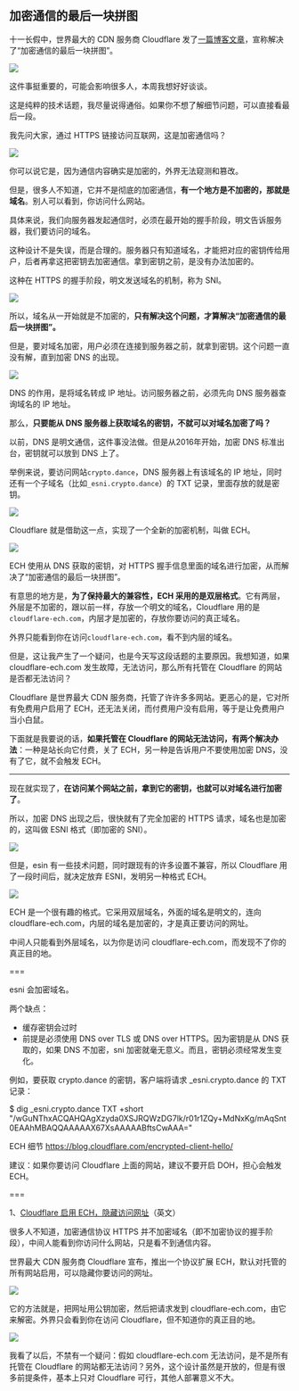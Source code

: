 ## 加密通信的最后一块拼图

十一长假中，世界最大的 CDN 服务商 Cloudflare 发了[一篇博客文章](https://blog.cloudflare.com/announcing-encrypted-client-hello/)，宣称解决了“加密通信的最后一块拼图”。

![](https://cdn.beekka.com/blogimg/asset/202310/bg2023101508.webp)

这件事挺重要的，可能会影响很多人，本周我想好好谈谈。

这是纯粹的技术话题，我尽量说得通俗。如果你不想了解细节问题，可以直接看最后一段。

我先问大家，通过 HTTPS 链接访问互联网，这是加密通信吗？

![](https://cdn.beekka.com/blogimg/asset/202310/bg2023101601.webp)

你可以说它是，因为通信内容确实是加密的，外界无法窥测和篡改。

但是，很多人不知道，它并不是彻底的加密通信，**有一个地方是不加密的，那就是域名**。别人可以看到，你访问什么网站。

具体来说，我们向服务器发起通信时，必须在最开始的握手阶段，明文告诉服务器，我们要访问的域名。

这种设计不是失误，而是合理的。服务器只有知道域名，才能把对应的密钥传给用户，后者再拿这把密钥去加密通信。拿到密钥之前，是没有办法加密的。

这种在 HTTPS 的握手阶段，明文发送域名的机制，称为 SNI。

![](https://cdn.beekka.com/blogimg/asset/202310/bg2023101602.webp)

所以，域名从一开始就是不加密的，**只有解决这个问题，才算解决“加密通信的最后一块拼图”。**

但是，要对域名加密，用户必须在连接到服务器之前，就拿到密钥。这个问题一直没有解，直到加密 DNS 的出现。

![](https://cdn.beekka.com/blogimg/asset/202310/bg2023101603.webp)

DNS 的作用，是将域名转成 IP 地址。访问服务器之前，必须先向 DNS 服务器查询域名的 IP 地址。

那么，**只要能从 DNS 服务器上获取域名的密钥，不就可以对域名加密了吗？**

以前，DNS 是明文通信，这件事没法做。但是从2016年开始，加密 DNS 标准出台，密钥就可以放到 DNS 上了。

举例来说，要访问网站`crypto.dance`，DNS 服务器上有该域名的 IP 地址，同时还有一个子域名（比如`_esni.crypto.dance`）的 TXT 记录，里面存放的就是密钥。

![](https://cdn.beekka.com/blogimg/asset/202310/bg2023101703.webp)

Cloudflare 就是借助这一点，实现了一个全新的加密机制，叫做 ECH。

![](https://cdn.beekka.com/blogimg/asset/202310/bg2023101704.webp)

ECH 使用从 DNS 获取的密钥，对 HTTPS 握手信息里面的域名进行加密，从而解决了“加密通信的最后一块拼图”。

有意思的地方是，**为了保持最大的兼容性，ECH 采用的是双层格式**。它有两层，外层是不加密的，跟以前一样，存放一个明文的域名，Cloudflare 用的是`cloudflare-ech.com`，内层才是加密的，存放你要访问的真正域名。

外界只能看到你在访问`cloudflare-ech.com`，看不到内层的域名。

但是，这让我产生了一个疑问，也是今天写这段话题的主要原因。我想知道，如果 cloudflare-ech.com 发生故障，无法访问，那么所有托管在 Cloudflare 的网站是否都无法访问？

Cloudflare 是世界最大 CDN 服务商，托管了许许多多网站。更恶心的是，它对所有免费用户启用了 ECH，还无法关闭，而付费用户没有启用，等于是让免费用户当小白鼠。

下面就是我要说的话，**如果托管在 Cloudflare 的网站无法访问，有两个解决办法**：一种是站长向它付费，关了 ECH，另一种是告诉用户不要使用加密 DNS，没有了它，就不会触发 ECH。

---

现在就实现了，**在访问某个网站之前，拿到它的密钥，也就可以对域名进行加密了**。

所以，加密 DNS 出现之后，很快就有了完全加密的 HTTPS 请求，域名也是加密的，这叫做 ESNI 格式（即加密的 SNI）。

![](https://cdn.beekka.com/blogimg/asset/202310/bg2023101604.webp)

但是，esin 有一些技术问题，同时跟现有的许多设置不兼容，所以 Cloudflare 用了一段时间后，就决定放弃 ESNI，发明另一种格式 ECH。

![](https://cdn.beekka.com/blogimg/asset/202310/bg2023101605.webp)

ECH 是一个很有趣的格式。它采用双层域名，外面的域名是明文的，连向 cloudflare-ech.com，内层的域名是加密的，才是真正要访问的网址。

中间人只能看到外层域名，以为你是访问 cloudflare-ech.com，而发现不了你的真正目的地。


===

esni 会加密域名。

两个缺点：

- 缓存密钥会过时
- 前提是必须使用 DNS over TLS 或 DNS over HTTPS。因为密钥是从 DNS 获取的，如果 DNS 不加密，sni 加密就毫无意义。而且，密钥必须经常发生变化。

例如，要获取 crypto.dance 的密钥，客户端将请求 _esni.crypto.dance 的 TXT 记录：

$ dig _esni.crypto.dance TXT +short
"/wGuNThxACQAHQAgXzyda0XSJRQWzDG7lk/r01r1ZQy+MdNxKg/mAqSnt0EAAhMBAQQAAAAAX67XsAAAAABftsCwAAA="

ECH 细节 https://blog.cloudflare.com/encrypted-client-hello/

建议：如果你要访问 Cloudflare 上面的网站，建议不要开启 DOH，担心会触发 ECH。

===


1、[Cloudflare 启用 ECH，隐藏访问网址](https://blog.cloudflare.com/announcing-encrypted-client-hello/)（英文）

很多人不知道，加密通信协议 HTTPS 并不加密域名（即不加密协议的握手阶段），中间人能看到你访问什么网站，只是看不到通信内容。

世界最大 CDN 服务商 Cloudflare 宣布，推出一个协议扩展 ECH，默认对托管的所有网站启用，可以隐藏你要访问的网址。

![](https://cdn.beekka.com/blogimg/asset/202309/bg2023093001.webp)

它的方法就是，把网址用公钥加密，然后把请求发到 cloudflare-ech.com，由它来解密。外界只会看到你在访问 Cloudflare，但不知道你的真正目的地。

![](https://cdn.beekka.com/blogimg/asset/202309/bg2023093002.webp)

我看了以后，不禁有一个疑问：假如 cloudflare-ech.com 无法访问，是不是所有托管在 Cloudflare 的网站都无法访问？另外，这个设计虽然是开放的，但是有很多前提条件，基本上只对 Cloudflare 可行，其他人部署意义不大。